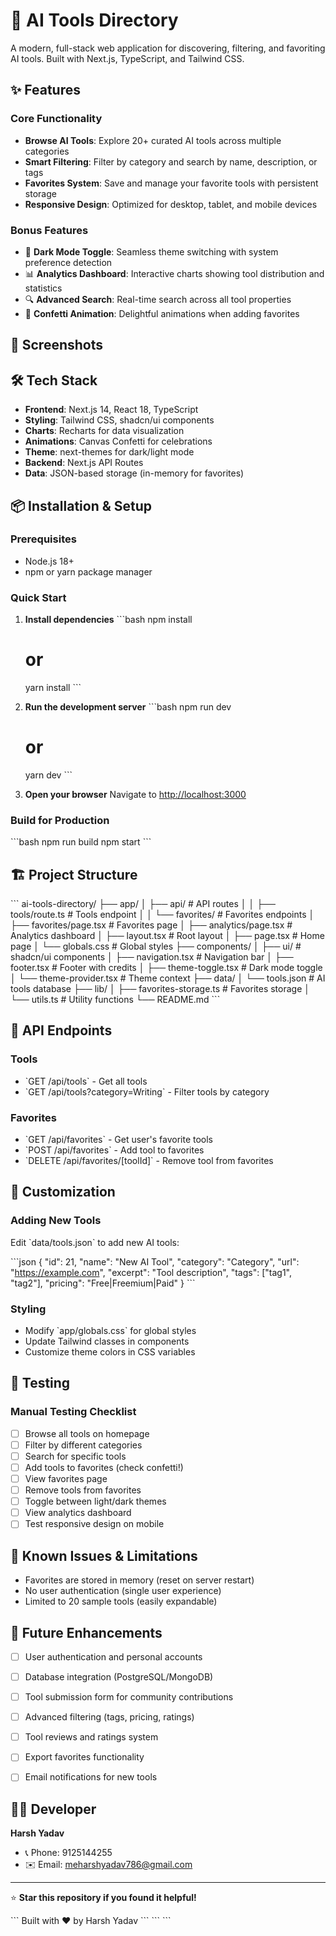 # 🤖 AI Tools Directory

A modern, full-stack web application for discovering, filtering, and favoriting AI tools. Built with Next.js, TypeScript, and Tailwind CSS.


## ✨ Features

### Core Functionality
- **Browse AI Tools**: Explore 20+ curated AI tools across multiple categories
- **Smart Filtering**: Filter by category and search by name, description, or tags
- **Favorites System**: Save and manage your favorite tools with persistent storage
- **Responsive Design**: Optimized for desktop, tablet, and mobile devices

### Bonus Features
- 🌙 **Dark Mode Toggle**: Seamless theme switching with system preference detection
- 📊 **Analytics Dashboard**: Interactive charts showing tool distribution and statistics
- 🔍 **Advanced Search**: Real-time search across all tool properties
- 🎉 **Confetti Animation**: Delightful animations when adding favorites


## 📸 Screenshots


## 🛠 Tech Stack

- **Frontend**: Next.js 14, React 18, TypeScript
- **Styling**: Tailwind CSS, shadcn/ui components
- **Charts**: Recharts for data visualization
- **Animations**: Canvas Confetti for celebrations
- **Theme**: next-themes for dark/light mode
- **Backend**: Next.js API Routes
- **Data**: JSON-based storage (in-memory for favorites)

## 📦 Installation & Setup

### Prerequisites
- Node.js 18+ 
- npm or yarn package manager

### Quick Start



1. **Install dependencies**
   \`\`\`bash
   npm install
   # or
   yarn install
   \`\`\`

2. **Run the development server**
   \`\`\`bash
   npm run dev
   # or
   yarn dev
   \`\`\`

3. **Open your browser**
   Navigate to [http://localhost:3000](http://localhost:3000)

### Build for Production

\`\`\`bash
npm run build
npm start
\`\`\`

## 🏗 Project Structure

\`\`\`
ai-tools-directory/
├── app/
│   ├── api/                    # API routes
│   │   ├── tools/route.ts      # Tools endpoint
│   │   └── favorites/          # Favorites endpoints
│   ├── favorites/page.tsx      # Favorites page
│   ├── analytics/page.tsx      # Analytics dashboard
│   ├── layout.tsx              # Root layout
│   ├── page.tsx                # Home page
│   └── globals.css             # Global styles
├── components/
│   ├── ui/                     # shadcn/ui components
│   ├── navigation.tsx          # Navigation bar
│   ├── footer.tsx              # Footer with credits
│   ├── theme-toggle.tsx        # Dark mode toggle
│   └── theme-provider.tsx      # Theme context
├── data/
│   └── tools.json              # AI tools database
├── lib/
│   ├── favorites-storage.ts    # Favorites storage
│   └── utils.ts                # Utility functions
└── README.md
\`\`\`

## 🔌 API Endpoints

### Tools
- \`GET /api/tools\` - Get all tools
- \`GET /api/tools?category=Writing\` - Filter tools by category

### Favorites
- \`GET /api/favorites\` - Get user's favorite tools
- \`POST /api/favorites\` - Add tool to favorites
- \`DELETE /api/favorites/[toolId]\` - Remove tool from favorites

## 🎨 Customization

### Adding New Tools
Edit \`data/tools.json\` to add new AI tools:

\`\`\`json
{
  "id": 21,
  "name": "New AI Tool",
  "category": "Category",
  "url": "https://example.com",
  "excerpt": "Tool description",
  "tags": ["tag1", "tag2"],
  "pricing": "Free|Freemium|Paid"
}
\`\`\`

### Styling
- Modify \`app/globals.css\` for global styles
- Update Tailwind classes in components
- Customize theme colors in CSS variables



## 🧪 Testing

### Manual Testing Checklist
- [ ] Browse all tools on homepage
- [ ] Filter by different categories
- [ ] Search for specific tools
- [ ] Add tools to favorites (check confetti!)
- [ ] View favorites page
- [ ] Remove tools from favorites
- [ ] Toggle between light/dark themes
- [ ] View analytics dashboard
- [ ] Test responsive design on mobile

## 🐛 Known Issues & Limitations

- Favorites are stored in memory (reset on server restart)
- No user authentication (single user experience)
- Limited to 20 sample tools (easily expandable)

## 🔮 Future Enhancements

- [ ] User authentication and personal accounts
- [ ] Database integration (PostgreSQL/MongoDB)
- [ ] Tool submission form for community contributions
- [ ] Advanced filtering (tags, pricing, ratings)
- [ ] Tool reviews and ratings system
- [ ] Export favorites functionality
- [ ] Email notifications for new tools





## 👨‍💻 Developer

**Harsh Yadav**
- 📞 Phone: 9125144255
- ✉️ Email: meharshyadav786@gmail.com


---

⭐ **Star this repository if you found it helpful!**

\`\`\`
Built with ❤️ by Harsh Yadav
\`\`\`
\`\`\`
\`\`\`
